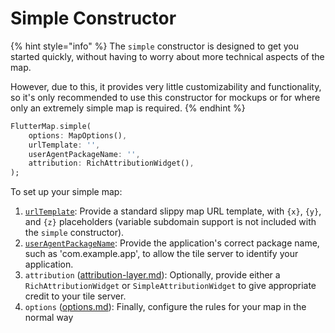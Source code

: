 # Simple Constructor

{% hint style="info" %}
The `simple` constructor is designed to get you started quickly, without having to worry about more technical aspects of the map.

However, due to this, it provides very little customizability and functionality, so it's only recommended to use this constructor for mockups or for where only an extremely simple map is required.
{% endhint %}

```dart
FlutterMap.simple(
    options: MapOptions(),
    urlTemplate: '',
    userAgentPackageName: '',
    attribution: RichAttributionWidget(),
);
```

To set up your simple map:

1. [`urlTemplate`](https://pub.dev/documentation/flutter\_map/latest/flutter\_map.plugin\_api/TileLayer/urlTemplate.html): Provide a standard slippy map URL template, with `{x}`, `{y}`, and `{z}` placeholders (variable subdomain support is not included with the `simple` constructor).
2. [`userAgentPackageName`](https://pub.dev/documentation/flutter\_map/latest/flutter\_map.plugin\_api/TileLayer/tileProvider.html): Provide the application's correct package name, such as 'com.example.app', to allow the tile server to identify your application.
3. `attribution` ([attribution-layer.md](../../layers/attribution-layer.md "mention")): Optionally, provide either a `RichAttributionWidget` or `SimpleAttributionWidget` to give appropriate credit to your tile server.
4. `options` ([options.md](../options.md "mention")): Finally, configure the rules for your map in the normal way
